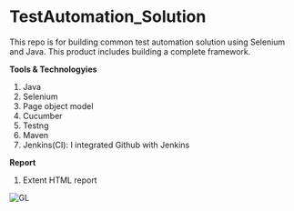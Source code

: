 # TestAutomation_Solution
This repo is for building common test automation solution using Selenium and Java. This product includes building a complete framework.

**Tools & Technologyies**

1. Java
2. Selenium
3. Page object model
4. Cucumber 
5. Testng
6. Maven 
6. Jenkins(CI): I integrated Github with Jenkins

**Report**
1. Extent HTML report

![GL](https://user-images.githubusercontent.com/73906550/183278657-a10dd29f-6477-4516-a6e3-e151b0856bfa.jpg)
